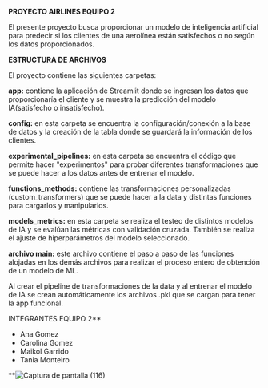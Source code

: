 ﻿**PROYECTO AIRLINES EQUIPO 2**

El presente proyecto busca proporcionar un modelo de inteligencia artificial para predecir si los clientes de una aerolínea están satisfechos o no según los datos proporcionados.

**ESTRUCTURA DE ARCHIVOS**

El proyecto contiene las siguientes carpetas:

**app:** contiene la aplicación de Streamlit donde se ingresan los datos que proporcionaría el cliente y se muestra la predicción del modelo IA(satisfecho o insatisfecho).

**config:** en esta carpeta se encuentra la configuración/conexión a la base de datos y la creación de la tabla donde se guardará la información de los clientes.

**experimental_pipelines:** en esta carpeta se encuentra el código que permite hacer "experimentos" para probar diferentes transformaciones que se puede hacer a los datos antes de entrenar el modelo.

**functions_methods:** contiene las transformaciones personalizadas (custom_transformers) que se puede hacer a la data y distintas funciones para cargarlos y manipularlos.

**models_metrics:** en esta carpeta se realiza el testeo de distintos modelos de IA y se evalúan las métricas con validación cruzada. También se realiza el ajuste de hiperparámetros del modelo seleccionado.

**archivo main:** este archivo contiene el paso a paso de las funciones alojadas en los demás archivos para realizar el proceso entero de obtención de un modelo de ML.

Al crear el pipeline de transformaciones de la data y al entrenar el modelo de IA se crean automáticamente los archivos .pkl que se cargan para tener la app funcional.


INTEGRANTES EQUIPO 2**
- Ana Gomez
- Carolina Gomez
- Maikol Garrido
- Tania Monteiro

**![Captura de pantalla (116)](https://github.com/AI-School-F5-P2/proyecto_airlines_equipo_2/assets/104582495/57d1d28d-f817-493c-be71-ef5d26ac03a6)
